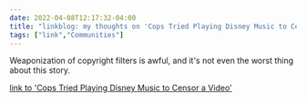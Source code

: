 ```yaml
---
date: 2022-04-08T12:17:32-04:00
title: "linkblog: my thoughts on 'Cops Tried Playing Disney Music to Censor a Video'"
tags: ["link","Communities"]
---
```

Weaponization of copyright filters is awful, and it's not even the worst thing about this story.
 
[link to 'Cops Tried Playing Disney Music to Censor a Video'](https://www.vice.com/en/article/z3n75x/police-disney-music-censor-video)
